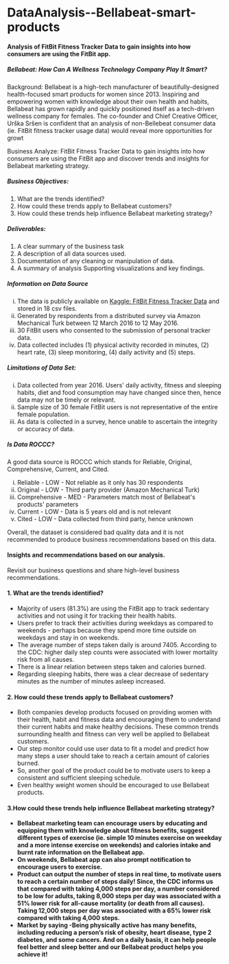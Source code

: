 # DataAnalysis--Bellabeat-smart-products
#### Analysis of FitBit Fitness Tracker Data to gain insights into how consumers are using the FitBit app.

##### Bellabeat: How Can A Wellness Technology Company Play It Smart?

Background: Bellabeat is a high-tech manufacturer of beautifully-designed health-focused smart products for women since 2013. Inspiring and empowering women with knowledge about their own health and habits, Bellabeat has grown rapidly and quickly positioned itself as a tech-driven wellness company for females. 
The co-founder and Chief Creative Officer, Urška Sršen is confident that an analysis of non-Bellebeat consumer data (ie. FitBit fitness tracker usage data) would reveal more opportunities for growt

Business Analyze: FitBit Fitness Tracker Data to gain insights into how consumers are using the FitBit app and discover trends and insights for Bellabeat marketing strategy.

##### Business Objectives: 
<ol type="1">
    <li>What are the trends identified?</li> 
    <li>How could these trends apply to Bellabeat customers?</li> 
    <li>How could these trends help influence Bellabeat marketing strategy?</li>
</ol>

##### Deliverables: 
<ol type="1">
    <li>A clear summary of the business task</li>
    <li>A description of all data sources used.</li>
    <li>Documentation of any cleaning or manipulation of data.</li>
    <li>A summary of analysis Supporting visualizations and key findings.</li>
</ol>

##### Information on Data Source
<ol type="i">
    <li>The data is publicly available on <a href="https://www.kaggle.com/datasets/arashnic/fitbit">Kaggle: FitBit Fitness Tracker Data</a> and stored in 18 csv files.</li>
    <li>Generated by respondents from a distributed survey via Amazon Mechanical Turk between 12 March 2016 to 12 May 2016.</li>
    <li>30 FitBit users who consented to the submission of personal tracker data.</li>
    <li>Data collected includes (1) physical activity recorded in minutes, (2) heart rate, (3) sleep monitoring, (4) daily activity and (5) steps.</li>
</ol>

#####  Limitations of Data Set:
<ol type ="i">
    <li>Data collected from year 2016.  Users' daily activity, fitness and sleeping habits, diet and food consumption may have changed since then, hence data may not be timely or relevant.</li>
    <li>Sample size of 30 female FitBit users is not representative of the entire female population.</li>
    <li>As data is collected in a survey, hence unable to ascertain the integrity or accuracy of data.</li>
</ol>

##### Is Data ROCCC?

A good data source is ROCCC which stands for Reliable, Original, Comprehensive, Current, and Cited.
<ol type = "i">
    <li>Reliable - LOW - Not reliable as it only has 30 respondents</li>
    <li>Original - LOW - Third party provider (Amazon Mechanical Turk)</li>
    <li>Comprehensive - MED - Parameters match most of Bellabeat's products' parameters</li>
    <li>Current - LOW - Data is 5 years old and is not relevant</li>
    <li>Cited - LOW - Data collected from third party, hence unknown</li>
</ol>

Overall, the dataset is considered bad quality data and it is not recommended to produce business recommendations based on this data.

#### Insights and recommendations based on our analysis.

Revisit our business questions and share high-level business recommendations.<br>

#### 1. What are the trends identified?
<ul>
    <li>Majority of users (81.3%) are using the FitBit app to track sedentary activities and not using it for tracking their health habits.</li>
    <li>Users prefer to track their activities during weekdays as compared to weekends - perhaps because they spend more time outside on weekdays and stay in on weekends.</li>
    <li>The average number of steps taken daily is around 7405. According to the CDC: higher daily step counts were associated with lower mortality risk from all causes.</li>
    <li>There is a linear relation between steps taken and calories burned.</li>
    <li>Regarding sleeping habits, there was a clear decrease of sedentary minutes as the number of minutes asleep increased.</li>
</ul>

#### 2. How could these trends apply to Bellabeat customers?
<ul>
    <li>Both companies develop products focused on providing women with their health, habit and fitness data and encouraging them to understand their current habits and make healthy decisions. These common trends surrounding health and fitness can very well be applied to Bellabeat customers.</li>
    <li>Our step monitor could use user data to fit a model and predict how many steps a user should take to reach a certain amount of calories burned.</li>
    <li>So, another goal of the product could be to motivate users to keep a consistent and sufficient sleeping schedule.</li>
    <li> Even healthy weight women should be encouraged to use Bellabeat products.</li>
    
</ul>

#### 3.How could these trends help influence Bellabeat marketing strategy?
<ul>
    <li><strong>Bellabeat marketing team can encourage users by educating and equipping them with knowledge about fitness benefits, suggest different types of exercise (ie. simple 10 minutes exercise on weekday and a more intense exercise on weekends) and calories intake and burnt rate information on the Bellabeat app.</strong></li>
    <li><strong>On weekends, Bellabeat app can also prompt notification to encourage users to exercise.</strong></li>
    <li><strong>Product can output the number of steps in real time, to motivate users to reach a certain number of steps daily! Since, the CDC informs us that compared with taking 4,000 steps per day, a number considered to be low for adults, taking 8,000 steps per day was associated with a 51% lower risk for all-cause mortality (or death from all causes). Taking 12,000 steps per day was associated with a 65% lower risk compared with taking 4,000 steps.</strong></li>
    <li><strong>Market by saying -Being physically active has many benefits, including reducing a person’s risk of obesity, heart disease, type 2 diabetes, and some cancers. And on a daily basis, it can help people feel better and sleep better and our Bellabeat product helps you achieve it!</strong></li>
</ul>
